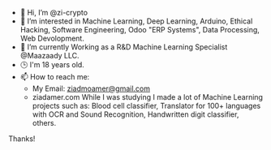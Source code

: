 - 👋 Hi, I’m @zi-crypto
- 👀 I’m interested in Machine Learning, Deep Learning, Arduino, Ethical Hacking,
                      Software Engineering, Odoo "ERP Systems", Data Processing,
                      Web Devolopment.
- 🌱 I’m currently Working as a R&D Machine Learning Specialist @Maazaady LLC.
- 🕒 I'm 18 years old.
- 📫 How to reach me:
  - My Email: ziadmoamer@gmail.com
  - ziadamer.com
While I was studying I made a lot of Machine Learning projects such as: Blood cell classifier, Translator for 100+ languages with OCR and Sound Recognition, Handwritten digit classifier, others.

Thanks!

<!---
zi-crypto/zi-crypto is a ✨ special ✨ repository because its `README.md` (this file) appears on your GitHub profile.
You can click the Preview link to take a look at your changes.
--->

